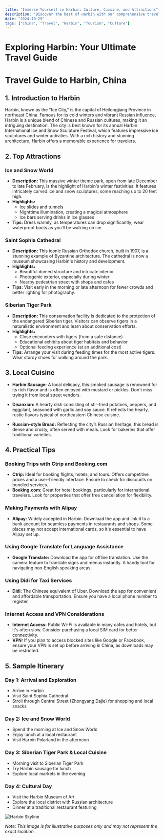 ```yaml
---
title: "Immerse Yourself in Harbin: Culture, Cuisine, and Attractions"
description: "Discover the best of Harbin with our comprehensive travel guide. Explore top attractions, savor local cuisine, and get insider tips for an unforgettable Chinese adventure."
date: "2024-10-29"
tags: ["China", "Travel", "Harbin", "Tourism", "Culture"]
---
```


# Exploring Harbin: Your Ultimate Travel Guide

# Travel Guide to Harbin, China

## 1. Introduction to Harbin
Harbin, known as the "Ice City," is the capital of Heilongjiang Province in northeast China. Famous for its cold winters and vibrant Russian influence, Harbin is a unique blend of Chinese and Russian cultures, making it an intriguing destination. The city is best known for its annual Harbin International Ice and Snow Sculpture Festival, which features impressive ice sculptures and winter activities. With a rich history and stunning architecture, Harbin offers a memorable experience for travelers.

## 2. Top Attractions

### Ice and Snow World
- **Description:** This massive winter theme park, open from late December to late February, is the highlight of Harbin's winter festivities. It features intricately carved ice and snow sculptures, some reaching up to 20 feet high.
- **Highlights:**
  - Ice slides and tunnels
  - Nighttime illumination, creating a magical atmosphere
  - Ice bars serving drinks in ice glasses
- **Tips:** Dress warmly, as temperatures can drop significantly; wear waterproof boots as you’ll be walking on ice.

### Saint Sophia Cathedral
- **Description:** This iconic Russian Orthodox church, built in 1907, is a stunning example of Byzantine architecture. The cathedral is now a museum showcasing Harbin's history and development.
- **Highlights:**
  - Beautiful domed structure and intricate interior
  - Photogenic exterior, especially during winter
  - Nearby pedestrian street with shops and cafes
- **Tips:** Visit early in the morning or late afternoon for fewer crowds and better lighting for photography.

### Siberian Tiger Park
- **Description:** This conservation facility is dedicated to the protection of the endangered Siberian tiger. Visitors can observe tigers in a naturalistic environment and learn about conservation efforts.
- **Highlights:**
  - Close encounters with tigers (from a safe distance)
  - Educational exhibits about tiger habitats and behavior
  - Optional feeding experience (at an additional cost)
- **Tips:** Arrange your visit during feeding times for the most active tigers. Wear sturdy shoes for walking around the park.

## 3. Local Cuisine
- **Harbin Sausage:** A local delicacy, this smoked sausage is renowned for its rich flavor and is often enjoyed with mustard or pickles. Don't miss trying it from local street vendors.
  
- **Disanxian:** A hearty dish consisting of stir-fried potatoes, peppers, and eggplant, seasoned with garlic and soy sauce. It reflects the hearty, rustic flavors typical of northeastern Chinese cuisine.

- **Russian-style Bread:** Reflecting the city’s Russian heritage, this bread is dense and crusty, often served with meals. Look for bakeries that offer traditional varieties.

## 4. Practical Tips

### Booking Trips with Ctrip and Booking.com
- **Ctrip:** Ideal for booking flights, hotels, and tours. Offers competitive prices and a user-friendly interface. Ensure to check for discounts on bundled services.
- **Booking.com:** Great for hotel bookings, particularly for international travelers. Look for properties that offer free cancellation for flexibility.

### Making Payments with Alipay
- **Alipay:** Widely accepted in Harbin. Download the app and link it to a bank account for seamless payments in restaurants and shops. Some places may not accept international cards, so it's essential to have Alipay set up.

### Using Google Translate for Language Assistance
- **Google Translate:** Download the app for offline translation. Use the camera feature to translate signs and menus instantly. A handy tool for navigating non-English speaking areas.

### Using Didi for Taxi Services
- **Didi:** The Chinese equivalent of Uber. Download the app for convenient and affordable transportation. Ensure you have a local phone number to register.

### Internet Access and VPN Considerations
- **Internet Access:** Public Wi-Fi is available in many cafes and hotels, but it's often slow. Consider purchasing a local SIM card for better connectivity.
- **VPN:** If you plan to access blocked sites like Google or Facebook, ensure your VPN is set up before arriving in China, as downloads may be restricted.

## 5. Sample Itinerary

### Day 1: Arrival and Exploration
- Arrive in Harbin
- Visit Saint Sophia Cathedral
- Stroll through Central Street (Zhongyang Dajie) for shopping and local snacks

### Day 2: Ice and Snow World
- Spend the morning at Ice and Snow World
- Enjoy lunch at a local restaurant
- Visit Harbin Polarland in the afternoon

### Day 3: Siberian Tiger Park & Local Cuisine
- Morning visit to Siberian Tiger Park
- Try Harbin sausage for lunch
- Explore local markets in the evening

### Day 4: Cultural Day
- Visit the Harbin Museum of Art
- Explore the local district with Russian architecture
- Dinner at a traditional restaurant featuring

<img src="https://source.unsplash.com/1600x900/?Harbin,cityscape" alt="Harbin Skyline" loading="lazy">

*Note: This image is for illustrative purposes only and may not represent the exact location.*

